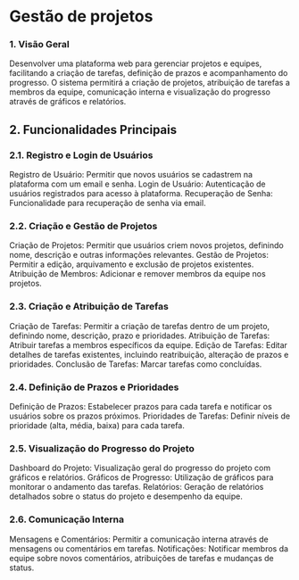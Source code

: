 # Gestão de projetos

### 1. Visão Geral

Desenvolver uma plataforma web para gerenciar projetos e equipes, facilitando a criação de tarefas, definição de prazos e acompanhamento do progresso. O sistema permitirá a criação de projetos, atribuição de tarefas a membros da equipe, comunicação interna e visualização do progresso através de gráficos e relatórios.

## 2. Funcionalidades Principais
### 2.1. Registro e Login de Usuários
Registro de Usuário: Permitir que novos usuários se cadastrem na plataforma com um email e senha.
Login de Usuário: Autenticação de usuários registrados para acesso à plataforma.
Recuperação de Senha: Funcionalidade para recuperação de senha via email.
### 2.2. Criação e Gestão de Projetos
Criação de Projetos: Permitir que usuários criem novos projetos, definindo nome, descrição e outras informações relevantes.
Gestão de Projetos: Permitir a edição, arquivamento e exclusão de projetos existentes.
Atribuição de Membros: Adicionar e remover membros da equipe nos projetos.
### 2.3. Criação e Atribuição de Tarefas
Criação de Tarefas: Permitir a criação de tarefas dentro de um projeto, definindo nome, descrição, prazo e prioridades.
Atribuição de Tarefas: Atribuir tarefas a membros específicos da equipe.
Edição de Tarefas: Editar detalhes de tarefas existentes, incluindo reatribuição, alteração de prazos e prioridades.
Conclusão de Tarefas: Marcar tarefas como concluídas.
### 2.4. Definição de Prazos e Prioridades
Definição de Prazos: Estabelecer prazos para cada tarefa e notificar os usuários sobre os prazos próximos.
Prioridades de Tarefas: Definir níveis de prioridade (alta, média, baixa) para cada tarefa.
### 2.5. Visualização do Progresso do Projeto
Dashboard do Projeto: Visualização geral do progresso do projeto com gráficos e relatórios.
Gráficos de Progresso: Utilização de gráficos para monitorar o andamento das tarefas.
Relatórios: Geração de relatórios detalhados sobre o status do projeto e desempenho da equipe.
### 2.6. Comunicação Interna
Mensagens e Comentários: Permitir a comunicação interna através de mensagens ou comentários em tarefas.
Notificações: Notificar membros da equipe sobre novos comentários, atribuições de tarefas e mudanças de status.
